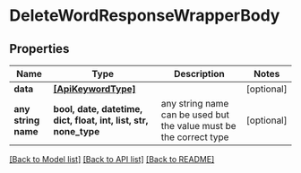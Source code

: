 # DeleteWordResponseWrapperBody


## Properties
Name | Type | Description | Notes
------------ | ------------- | ------------- | -------------
**data** | [**[ApiKeywordType]**](ApiKeywordType.md) |  | [optional] 
**any string name** | **bool, date, datetime, dict, float, int, list, str, none_type** | any string name can be used but the value must be the correct type | [optional]

[[Back to Model list]](../README.md#documentation-for-models) [[Back to API list]](../README.md#documentation-for-api-endpoints) [[Back to README]](../README.md)


